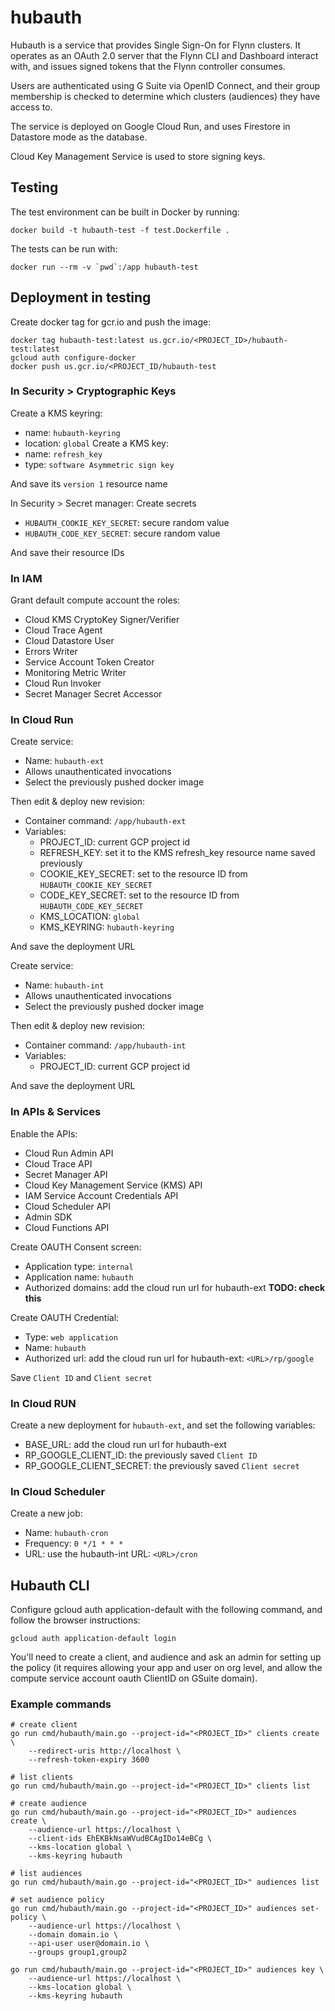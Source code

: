 # hubauth

Hubauth is a service that provides Single Sign-On for Flynn clusters. It operates as an OAuth 2.0 server that the Flynn CLI and Dashboard interact with, and issues signed tokens that the Flynn controller consumes.

Users are authenticated using G Suite via OpenID Connect, and their group membership is checked to determine which clusters (audiences) they have access to.

The service is deployed on Google Cloud Run, and uses Firestore in Datastore mode as the database.

Cloud Key Management Service is used to store signing keys.

## Testing

The test environment can be built in Docker by running:

```
docker build -t hubauth-test -f test.Dockerfile .
```

The tests can be run with:

```
docker run --rm -v `pwd`:/app hubauth-test
```

## Deployment in testing

Create docker tag for gcr.io and push the image:

```
docker tag hubauth-test:latest us.gcr.io/<PROJECT_ID>/hubauth-test:latest
gcloud auth configure-docker
docker push us.gcr.io/<PROJECT_ID/hubauth-test
```

### In Security > Cryptographic Keys

Create a KMS keyring: 
- name: `hubauth-keyring`
- location: `global`
Create a KMS key: 
- name: `refresh_key`
- type: `software Asymmetric sign key`

And save its `version 1` resource name

In Security > Secret manager:
Create secrets 
- `HUBAUTH_COOKIE_KEY_SECRET`: secure random value
- `HUBAUTH_CODE_KEY_SECRET`: secure random value

And save their resource IDs

### In IAM

Grant default compute account the roles:
- Cloud KMS CryptoKey Signer/Verifier
- Cloud Trace Agent
- Cloud Datastore User
- Errors Writer
- Service Account Token Creator
- Monitoring Metric Writer
- Cloud Run Invoker
- Secret Manager Secret Accessor

### In Cloud Run

Create service:
- Name: `hubauth-ext`
- Allows unauthenticated invocations
- Select the previously pushed docker image

Then edit & deploy new revision:
- Container command: `/app/hubauth-ext`
- Variables:
  - PROJECT_ID: current GCP project id
  - REFRESH_KEY: set it to the KMS refresh_key resource name saved previously
  - COOKIE_KEY_SECRET: set to the resource ID from `HUBAUTH_COOKIE_KEY_SECRET`
  - CODE_KEY_SECRET: set to the resource ID from `HUBAUTH_CODE_KEY_SECRET`
  - KMS_LOCATION: `global`
  - KMS_KEYRING: `hubauth-keyring`

And save the deployment URL

Create service:
- Name: `hubauth-int`
- Allows unauthenticated invocations
- Select the previously pushed docker image

Then edit & deploy new revision:
- Container command: `/app/hubauth-int`
- Variables:
  - PROJECT_ID: current GCP project id

And save the deployment URL

### In APIs & Services

Enable the APIs:
- Cloud Run Admin API
- Cloud Trace API	
- Secret Manager API
- Cloud Key Management Service (KMS) API
- IAM Service Account Credentials API
- Cloud Scheduler API
- Admin SDK
- Cloud Functions API

Create OAUTH Consent screen:
- Application type: `internal`
- Application name: `hubauth`
- Authorized domains: add the cloud run url for hubauth-ext **TODO: check this**

Create OAUTH Credential:
- Type: `web application`
- Name: `hubauth`
- Authorized url: add the cloud run url for hubauth-ext: `<URL>/rp/google`

Save `Client ID` and `Client secret`

### In Cloud RUN

Create a new deployment for `hubauth-ext`, and set the following variables:
- BASE_URL: add the cloud run url for hubauth-ext
- RP_GOOGLE_CLIENT_ID: the previously saved `Client ID`
- RP_GOOGLE_CLIENT_SECRET: the previously saved `Client secret`


### In Cloud Scheduler

Create a new job:
- Name: `hubauth-cron`
- Frequency: `0 */1 * * *`
- URL: use the hubauth-int URL: `<URL>/cron`


## Hubauth CLI

Configure gcloud auth application-default with the following command, and follow the browser instructions:

```
gcloud auth application-default login
```

You'll need to create a client, and audience and ask an admin for setting up the policy (it requires allowing your app and user on org level, and allow the compute service account oauth ClientID on GSuite domain).

### Example commands

```
# create client
go run cmd/hubauth/main.go --project-id="<PROJECT_ID>" clients create \
    --redirect-uris http://localhost \
    --refresh-token-expiry 3600

# list clients
go run cmd/hubauth/main.go --project-id="<PROJECT_ID>" clients list

# create audience
go run cmd/hubauth/main.go --project-id="<PROJECT_ID>" audiences create \
    --audience-url https://localhost \
    --client-ids EhEKBkNsaWVudBCAgIDo14eBCg \
    --kms-location global \
    --kms-keyring hubauth

# list audiences
go run cmd/hubauth/main.go --project-id="<PROJECT_ID>" audiences list

# set audience policy
go run cmd/hubauth/main.go --project-id="<PROJECT_ID>" audiences set-policy \
    --audience-url https://localhost \
    --domain domain.io \
    --api-user user@domain.io \
    --groups group1,group2

go run cmd/hubauth/main.go --project-id="<PROJECT_ID>" audiences key \
    --audience-url https://localhost \
    --kms-location global \
    --kms-keyring hubauth
```
